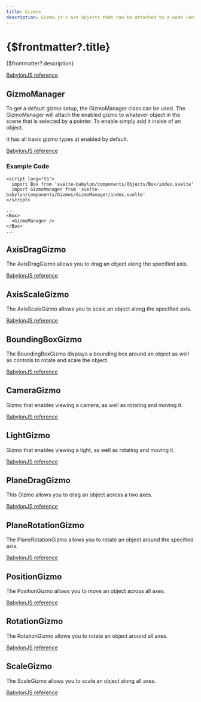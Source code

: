 ```yaml
---
title: Gizmos
description: Gizmo.js's are objects that can be attached to a node (mesh, bone, transform) to provide interaction. The GizmoManager and BoundingBox gizmo work with mesh. Whereas Position, scale and rotation gizmos are also usable with TransformNodes and Bones.
---
```


# {$frontmatter?.title}

{$frontmatter?.description}

[BabylonJS reference](https://doc.babylonjs.com/divingDeeper/mesh/gizmo)

## GizmoManager

To get a default gizmo setup, the GizmoManager class can be used. The GizmoManager will attach the enabled gizmo to whatever object in the scene that is selected by a pointer. To enable simply add it inside of an object.

It has all basic gizmo types at enabled by default.

[BabylonJS reference](https://doc.babylonjs.com/divingDeeper/mesh/gizmo#gizmomanager)

### Example Code

```svelte
<script lang="ts">
  import Box from 'svelte-babylon/components/Objects/Box/index.svelte'
  import GizmoManager from 'svelte-babylon/components/Gizmos/GizmoManager/index.svelte'
</script>

...
<Box>
  <GizmoManager />
</Box>
...
```

## AxisDragGizmo

The AxisDragGizmo allows you to drag an object along the specified axis.

[BabylonJS reference](https://doc.babylonjs.com/divingDeeper/mesh/gizmo#position-scale-and-rotation-gizmos)

## AxisScaleGizmo

The AxisScaleGizmo allows you to scale an object along the specified axis.

[BabylonJS reference](https://doc.babylonjs.com/divingDeeper/mesh/gizmo#position-scale-and-rotation-gizmos)

## BoundingBoxGizmo

The BoundingBoxGizmo displays a bounding box around an object as well as controls to rotate and scale the object.

[BabylonJS reference](https://doc.babylonjs.com/divingDeeper/mesh/gizmo#bounding-box-gizmo)

## CameraGizmo

Gizmo that enables viewing a camera, as well as rotating and moving it.

[BabylonJS reference](https://doc.babylonjs.com/typedoc/classes/babylon.cameragizmo)

## LightGizmo

Gizmo that enables viewing a light, as well as rotating and moving it.

[BabylonJS reference](https://doc.babylonjs.com/typedoc/classes/babylon.lightgizmo)

## PlaneDragGizmo

This Gizmo allows you to drag an object across a two axes.

[BabylonJS reference](https://doc.babylonjs.com/typedoc/classes/babylon.planedraggizmo)

## PlaneRotationGizmo

The PlaneRotationGizmo allows you to rotate an object around the specified axis.

[BabylonJS reference](https://doc.babylonjs.com/divingDeeper/mesh/gizmo#position-scale-and-rotation-gizmos)

## PositionGizmo

The PositionGizmo allows you to move an object across all axes.

[BabylonJS reference](https://doc.babylonjs.com/divingDeeper/mesh/gizmo#position-scale-and-rotation-gizmos)

## RotationGizmo

The RotationGizmo allows you to rotate an object around all axes.

[BabylonJS reference](https://doc.babylonjs.com/divingDeeper/mesh/gizmo#position-scale-and-rotation-gizmos)

## ScaleGizmo

The ScaleGizmo allows you to scale an object along all axes.

[BabylonJS reference](https://doc.babylonjs.com/divingDeeper/mesh/gizmo#position-scale-and-rotation-gizmos)
